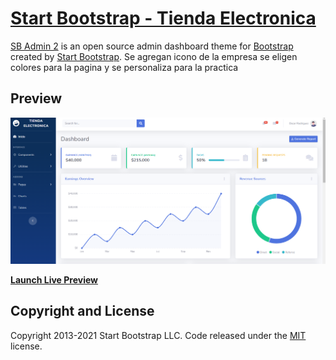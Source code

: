 # [Start Bootstrap - Tienda Electronica](https://startbootstrap.com/theme/sb-admin-2/)

[SB Admin 2](https://startbootstrap.com/theme/sb-admin-2/) is an open source admin dashboard theme for [Bootstrap](https://getbootstrap.com/) created by [Start Bootstrap](https://startbootstrap.com/).
Se agregan icono de la empresa
se eligen colores para la pagina y se personaliza para la practica

## Preview

[![SB Admin 2 Preview](https://github.com/OscarERDuran/programing-internet/blob/main/startbootstrap-sb-admin-2-gh-pages/avances/Primeros-cambios.png)](https://startbootstrap.github.io/startbootstrap-sb-admin-2/)

**[Launch Live Preview](https://startbootstrap.github.io/startbootstrap-sb-admin-2/)**


## Copyright and License

Copyright 2013-2021 Start Bootstrap LLC. Code released under the [MIT](https://github.com/StartBootstrap/startbootstrap-resume/blob/master/LICENSE) license.
